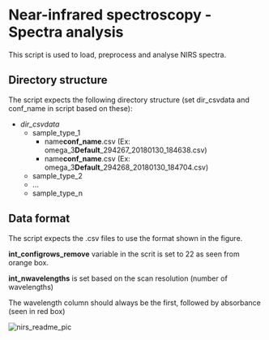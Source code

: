 # Near-infrared spectroscopy - Spectra analysis
This script is used to load, preprocess and analyse NIRS spectra.

## Directory structure
The script expects the following directory structure (set dir_csvdata and conf_name in script based on these):
- *dir_csvdata*
  - sample_type_1
    - name**conf_name**<not imporat>.csv (Ex: omega_3**Default**_294267_20180130_184638.csv)
    - name**conf_name**<not imporat>.csv (Ex: omega_3**Default**_294268_20180130_184704.csv)
  - sample_type_2
  - ...
  - sample_type_n

## Data format
The script expects the .csv files to use the format shown in the figure.

**int_configrows_remove** variable in the scrit is set to 22 as seen from orange box.

**int_nwavelengths** is set based on the scan resolution (number of wavelengths)

The wavelength column should always be the first, followed by absorbance (seen in red box)

![nirs_readme_pic](https://user-images.githubusercontent.com/14874913/45097241-088d7b00-b12b-11e8-87c8-fae7737df502.png)
